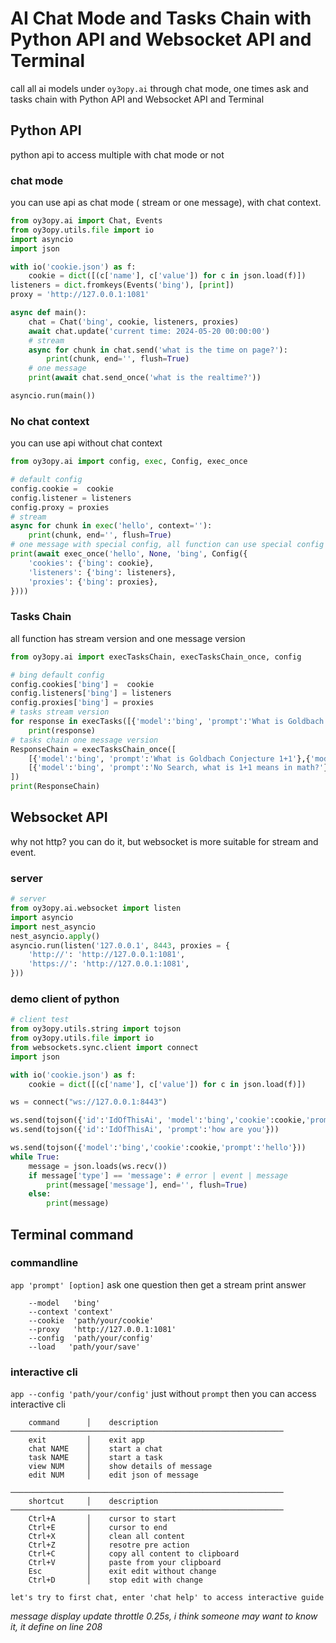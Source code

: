 # AI Chat Mode and Tasks Chain with Python API and Websocket API and Terminal
call all ai models under `oy3opy.ai` through chat mode, one times ask and tasks chain with Python API and Websocket API and Terminal
## Python API
python api to access multiple with chat mode or not
### chat mode
you can use api as chat mode ( stream or one message), with chat context.
```py
from oy3opy.ai import Chat, Events
from oy3opy.utils.file import io
import asyncio
import json

with io('cookie.json') as f:
    cookie = dict([(c['name'], c['value']) for c in json.load(f)])
listeners = dict.fromkeys(Events('bing'), [print])
proxy = 'http://127.0.0.1:1081'

async def main():
    chat = Chat('bing', cookie, listeners, proxies)
    await chat.update('current time: 2024-05-20 00:00:00')
    # stream
    async for chunk in chat.send('what is the time on page?'):
        print(chunk, end='', flush=True)
    # one message
    print(await chat.send_once('what is the realtime?'))

asyncio.run(main())
```
### No chat context
you can use api without chat context
```py
from oy3opy.ai import config, exec, Config, exec_once

# default config
config.cookie =  cookie
config.listener = listeners
config.proxy = proxies
# stream
async for chunk in exec('hello', context=''):
    print(chunk, end='', flush=True)
# one message with special config, all function can use special config
print(await exec_once('hello', None, 'bing', Config({
    'cookies': {'bing': cookie},
    'listeners': {'bing': listeners},
    'proxies': {'bing': proxies},
})))
```
### Tasks Chain
all function has stream version and one message version
```py
from oy3opy.ai import execTasksChain, execTasksChain_once, config

# bing default config
config.cookies['bing'] =  cookie
config.listeners['bing'] = listeners
config.proxies['bing'] = proxies
# tasks stream version
for response in execTasks([{'model':'bing', 'prompt':'What is Goldbach Conjecture 1+1'},{'model':'bing', 'prompt':'What is Peano axioms 1+1'}]):
    print(response)
# tasks chain one message version
ResponseChain = execTasksChain_once([
    [{'model':'bing', 'prompt':'What is Goldbach Conjecture 1+1'},{'model':'bing', 'prompt':'What is Peano axioms 1+1'}],
    [{'model':'bing', 'prompt':'No Search, what is 1+1 means in math?'}]
])
print(ResponseChain)
```

## Websocket API
why not http? you can do it, but websocket is more suitable for stream and event.
### server
```py
# server
from oy3opy.ai.websocket import listen
import asyncio
import nest_asyncio
nest_asyncio.apply()
asyncio.run(listen('127.0.0.1', 8443, proxies = {
    'http://': 'http://127.0.0.1:1081',
    'https://': 'http://127.0.0.1:1081',
}))
```
### demo client of python
```py
# client test
from oy3opy.utils.string import tojson
from oy3opy.utils.file import io
from websockets.sync.client import connect
import json

with io('cookie.json') as f:
    cookie = dict([(c['name'], c['value']) for c in json.load(f)])

ws = connect("ws://127.0.0.1:8443")

ws.send(tojson({'id':'IdOfThisAi', 'model':'bing','cookie':cookie,'prompt':'hello'}))
ws.send(tojson({'id':'IdOfThisAi', 'prompt':'how are you'}))

ws.send(tojson({'model':'bing','cookie':cookie,'prompt':'hello'}))
while True:
    message = json.loads(ws.recv())
    if message['type'] == 'message': # error | event | message
        print(message['message'], end='', flush=True)
    else:
        print(message)
```

## Terminal command
### commandline
`app 'prompt' [option]` ask one question then get a stream print answer
```
    --model   'bing'
    --context 'context'
    --cookie  'path/your/cookie'
    --proxy   'http://127.0.0.1:1081'
    --config  'path/your/config'
    --load   'path/your/save'
```

### interactive cli
`app --config 'path/your/config'` just without `prompt` then you can access interactive cli
```
    command      │    description
─────────────────────────────────────────────────────────────
    exit         │    exit app
    chat NAME    │    start a chat
    task NAME    │    start a task
    view NUM     │    show details of message
    edit NUM     │    edit json of message

─────────────────────────────────────────────────────────────
    shortcut     │    description
─────────────────────────────────────────────────────────────
    Ctrl+A       │    cursor to start
    Ctrl+E       │    cursor to end
    Ctrl+X       │    clean all content
    Ctrl+Z       │    resotre pre action
    Ctrl+C       │    copy all content to clipboard
    Ctrl+V       │    paste from your clipboard
    Esc          │    exit edit without change
    Ctrl+D       │    stop edit with change

let's try to first chat, enter 'chat help' to access interactive guide

```

*message display update throttle 0.25s, i think someone may want to know it, it define on line 208*